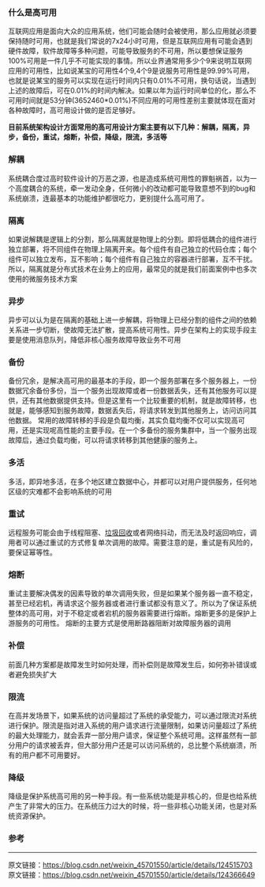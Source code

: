 ### 什么是高可用

互联网应用是面向大众的应用系统，他们可能会随时会被使用，那么应用就必须要保持随时可用，也就是我们常说的7x24小时可用，但是互联网应用有可能会遇到硬件故障，软件故障等多种问题，可能导致服务的不可用，所以要想保证服务100%可用是一件几乎不可能实现的事情。所以业界通常用多少个9来说明互联网应用的可用性，比如说某宝的可用性4个9,4个9是说服务可用性是99.99%可用，也就是说某宝的服务可以实现在运行时间内只有0.01%不可用，换句话说，当遇到上述的故障后，可在0.01%的时间内解决。如果以年为运行时间单位的化，那么不可用时间就是53分钟(3652460*0.01%)不同应用的可用性差别主要就体现在面对各种故障时，高可用设计做的是否足够好。

**目前系统架构设计方面常用的高可用设计方案主要有以下几种：解耦，隔离，异步，备份，重试，熔断，补偿，降级，限流，多活等**

### 解耦

系统耦合度过高时软件设计的万恶之源，也是造成系统可用性的罪魁祸首，以为一个高度耦合的系统，牵一发动全身，任何微小的改动都可能导致意想不到的bug和系统崩溃，连最基本的功能维护都很吃力，更别提什么高可用了。

### 隔离

如果说解耦是逻辑上的分割，那么隔离就是物理上的分割。即将低耦合的组件进行独立部署，将不同组件在物理上隔离开来。每个组件有自己独立的代码仓库；每个组件可以独立发布，互不影响；每个组件有自己独立的容器进行部署，互不干扰。所以，隔离就是分布式技术在业务上的应用，最常见的就是我们前面案例中也多次使用的微服务技术方案

### 异步

异步可以认为是在隔离的基础上进一步解耦，将物理上已经分割的组件之间的依赖关系进一步切断，使故障无法扩散，提高系统可用性。异步在架构上的实现手段主要是使用消息队列，降低非核心服务故障导致业务不可用

### 备份

备份冗余，是解决高可用的最基本的手段，即一个服务部署在多个服务器上，一份数据冗余备份多份，当一个服务出现故障或者一份数据丢失，还有其他服务可以提供，还有其他数据提供支持。但是这里有一个比较重要的机制，就是故障转移，也就是，能够感知到服务故障，数据丢失后，将请求转发到其他服务上，访问访问其他数据。
常用的故障转移的手段是负载均衡，其实负载均衡不仅可以实现高可用，还是实现呢高性能的主要手段。在一个多备份的服务集群中，当一个服务出现故障后，通过负载均衡，可以将请求转移到其他健康的服务上。

### 多活

多活，即异地多活，在多个地区建立数据中心，并都可以对用户提供服务，任何地区级的灾难都不会影响系统的可用

### 重试

远程服务可能会由于线程阻塞、[垃圾回收](https://so.csdn.net/so/search?q=垃圾回收&spm=1001.2101.3001.7020)或者网络抖动，而无法及时返回响应，调用者可以通过重试的方式修复单次调用的故障。需要注意的是，重试是有风险的，要保证幂等性。

### 熔断

重试主要解决偶发的因素导致的单次调用失败，但是如果某个服务器一直不稳定，甚至已经宕机，再请求这个服务器或者进行重试都没有意义了。所以为了保证系统整体的高可用，对于不稳定或者宕机的服务器需要进行熔断。熔断更多的是保护上游服务的可用性。
熔断的主要方式是使用断路器阻断对故障服务器的调用

### 补偿

前面几种方案都是故障发生时如何处理，而补偿则是故障发生后，如何弥补错误或者避免损失扩大

### 限流

在高并发场景下，如果系统的访问量超过了系统的承受能力，可以通过限流对系统进行保护。限流是指对进入系统的用户请求进行流量限制，如果访问量超过了系统的最大处理能力，就会丢弃一部分用户请求，保证整个系统可用。这样虽然有一部分用户的请求被丢弃，但大部分用户还是可以访问系统的，总比整个系统崩溃，所有的用户都不可用要好。

### 降级

降级是保护系统高可用的另一种手段。有一些系统功能是非核心的，但是也给系统产生了非常大的压力。在系统压力过大的时候，将一些非核心功能关闭，也是对系统资源保护。



### 参考

------

原文链接：https://blog.csdn.net/weixin_45701550/article/details/124515703
原文链接：https://blog.csdn.net/weixin_45701550/article/details/124366649
